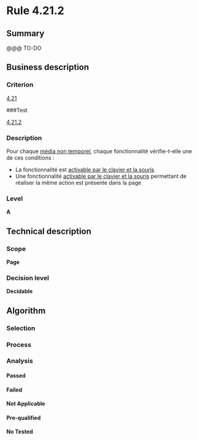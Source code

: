# Rule 4.21.2

## Summary

@@@ TO-DO

## Business description

### Criterion

[4.21](http://references.modernisation.gouv.fr/sites/default/files/RGAA3_RC2-1/referentiel_technique.htm#crit-4-21)

###Test

[4.21.2](http://references.modernisation.gouv.fr/sites/default/files/RGAA3_RC2-1/referentiel_technique.htm#test-4-21-2)

### Description

Pour chaque <a href="http://references.modernisation.gouv.fr/sites/default/files/RGAA3_RC2-1/glossaire.htm#mMediaNoTemp">m&eacute;dia non temporel</a>, chaque fonctionnalit&eacute; v&eacute;rifie-t-elle une de ces conditions : 
 
 * La fonctionnalit&eacute; est <a href="http://references.modernisation.gouv.fr/sites/default/files/RGAA3_RC2-1/glossaire.htm#mAAClavierSouris">activable par le clavier et la souris</a> 
 * Une fonctionnalit&eacute; <a href="http://references.modernisation.gouv.fr/sites/default/files/RGAA3_RC2-1/glossaire.htm#mAAClavierSouris">activable par le clavier et la souris</a> permettant de r&eacute;aliser la m&ecirc;me action est pr&eacute;sente dans la page 


### Level

**A**

## Technical description

### Scope

**Page**

### Decision level

**Decidable**

## Algorithm

### Selection

### Process

### Analysis

#### Passed

#### Failed

#### Not Applicable

#### Pre-qualified

#### No Tested 






